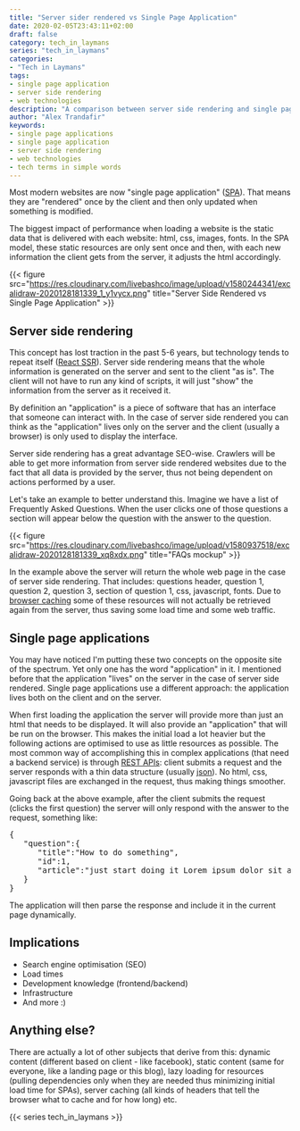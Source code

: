 ```yaml
---
title: "Server sider rendered vs Single Page Application"
date: 2020-02-05T23:43:11+02:00
draft: false
category: tech_in_laymans
series: "tech_in_laymans"
categories:
- "Tech in Laymans"
tags: 
- single page application
- server side rendering
- web technologies
description: "A comparison between server side rendering and single page applications"
author: "Alex Trandafir"
keywords:
- single page applications
- single page application
- server side rendering
- web technologies
- tech terms in simple words
---
```


<!-- wp:paragraph -->
<p>Most modern websites are now "single page application" (<a href="https://en.wikipedia.org/wiki/Single-page_application">SPA</a>). That means they are "rendered" once by the client and then only updated when something is modified. </p>
<!-- /wp:paragraph -->

<!-- wp:paragraph -->
<p>The biggest impact of performance when loading a website is the static data that is delivered with each website: html, css, images, fonts. In the SPA model, these static resources are only sent once and then, with each new information the client gets from the server, it adjusts the html accordingly. </p>
<!-- /wp:paragraph -->

{{< figure src="https://res.cloudinary.com/livebashco/image/upload/v1580244341/excalidraw-2020128181339_1_y1vycx.png" title="Server Side Rendered vs Single Page Application" >}}


<!-- wp:heading -->
<h2>Server side rendering</h2>
<!-- /wp:heading -->

<!-- wp:paragraph -->
<p>This concept has lost traction in the past 5-6 years, but technology tends to repeat itself (<a href="https://alligator.io/react/server-side-rendering/">React SSR</a>). Server side rendering means that the whole information is generated on the server and sent to the client "as is". The client will not have to run any kind of scripts, it will just "show" the information from the server as it received it. </p>
<!-- /wp:paragraph -->

<!-- wp:paragraph -->
<p>By definition an "application" is a piece of software that has an interface that someone can interact with. In the case of server side rendered you can think as the "application" lives only on the server and the client (usually a browser) is only used to display the interface. </p>
<!-- /wp:paragraph -->

<!-- wp:paragraph -->
<p>Server side rendering has a great advantage SEO-wise. Crawlers will be able to get more information from server side rendered websites due to the fact that all data is provided by the server, thus not being dependent on actions performed by a user. </p>
<!-- /wp:paragraph -->

<!-- wp:paragraph -->
<p>Let's take an example to better understand this. Imagine we  have a list of Frequently Asked Questions. When the user clicks one of those questions a section will appear below the question with the answer to the question. </p>
<!-- /wp:paragraph -->


{{< figure src="https://res.cloudinary.com/livebashco/image/upload/v1580937518/excalidraw-2020128181339_xq8xdx.png" title="FAQs mockup" >}}

<!-- wp:paragraph -->
<p>In the example above the server will return the whole web page in the case of server side rendering. That includes: questions header, question 1, question 2,  question 3, section of question 1, css, javascript, fonts. Due to <a href="https://www.codebyamir.com/blog/a-web-developers-guide-to-browser-caching">browser caching</a> some of these resources will not actually be retrieved again from the server, thus saving some load time and some web traffic.  </p>
<!-- /wp:paragraph -->

<!-- wp:heading -->
<h2>Single page applications</h2>
<!-- /wp:heading -->

<!-- wp:paragraph -->
<p>You may have noticed I'm putting these two concepts on the opposite site of the spectrum. Yet only one has the word "application" in it. I mentioned before that the application "lives" on the server in the case of server side rendered. Single page applications use a different approach: the application lives both on the client and on the server.</p>
<!-- /wp:paragraph -->

<!-- wp:paragraph -->
<p>When first loading the application the server will provide more than just an html that needs to be displayed. It will also provide an "application" that will be run on the browser. This makes the initial load a lot heavier but the following actions are optimised to use as little resources as possible. The most common way of accomplishing this in complex applications (that need a backend service) is through <a href="https://www.smashingmagazine.com/2018/01/understanding-using-rest-api/">REST APIs</a>: client submits a request and the server responds with a thin data structure (usually <a href="https://www.w3schools.com/js/js_json_syntax.asp">json</a>). No html, css, javascript files are exchanged in the request, thus making things smoother.</p>
<!-- /wp:paragraph -->

<!-- wp:paragraph -->
<p>Going back at the above example, after the client submits the request (clicks the first question) the server will only respond with the answer to the request, something like: </p>
<!-- /wp:paragraph -->

<!-- wp:syntaxhighlighter/code -->
<pre class="wp-block-syntaxhighlighter-code">{
   "question":{
      "title":"How to do something",
      "id":1,
      "article":"just start doing it Lorem ipsum dolor sit amet"
   }
}</pre>
<!-- /wp:syntaxhighlighter/code -->

<!-- wp:paragraph -->
<p>The application will then parse the response and include it in the current page dynamically.</p>
<!-- /wp:paragraph -->

<!-- wp:heading -->
<h2>Implications</h2>
<!-- /wp:heading -->

* Search engine optimisation (SEO)
* Load times
* Development knowledge (frontend/backend)
* Infrastructure
* And more :) 

## Anything else?

There are actually a lot of other subjects that derive from this: dynamic content (different based on client - like facebook),  static content (same for everyone, like a landing page or this blog), lazy loading for resources (pulling dependencies only when they are needed thus minimizing initial load time for SPAs), server caching (all kinds of headers that tell the browser what to cache and for how long) etc. 

{{< series tech_in_laymans >}}


